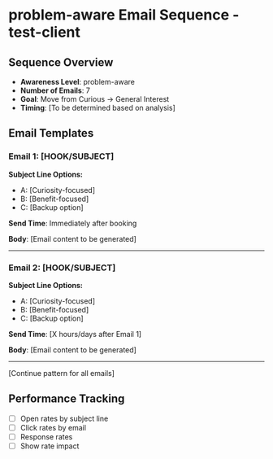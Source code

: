 # problem-aware Email Sequence - test-client

## Sequence Overview
- **Awareness Level**: problem-aware
- **Number of Emails**: 7
- **Goal**: Move from Curious → General Interest
- **Timing**: [To be determined based on analysis]

## Email Templates

### Email 1: [HOOK/SUBJECT]
**Subject Line Options:**
- A: [Curiosity-focused]
- B: [Benefit-focused]
- C: [Backup option]

**Send Time**: Immediately after booking

**Body**:
[Email content to be generated]

---

### Email 2: [HOOK/SUBJECT]
**Subject Line Options:**
- A: [Curiosity-focused]
- B: [Benefit-focused]
- C: [Backup option]

**Send Time**: [X hours/days after Email 1]

**Body**:
[Email content to be generated]

---

[Continue pattern for all emails]

## Performance Tracking
- [ ] Open rates by subject line
- [ ] Click rates by email
- [ ] Response rates
- [ ] Show rate impact
